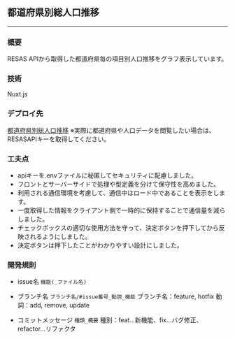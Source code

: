 ## 都道府県別総人口推移
 - - -
    
### 概要
RESAS APIから取得した都道府県毎の項目別人口推移をグラフ表示しています。
  
### 技術
Nuxt.js
  
### デプロイ先
[都道府県別総人口推移](https://yumemi-test-8kywa4uy8-kake-ps-projects.vercel.app/ 'Vercel')
※実際に都道府県や人口データを閲覧したい場合は、RESASAPIキーを取得してください。
  
### 工夫点
- apiキーを.envファイルに秘匿してセキュリティに配慮しました。
- フロントとサーバーサイドで処理や型定義を分けて保守性を高めました。
- 利用される通信環境を考慮して、通信中はロード中であることを表示をします。
- 一度取得した情報をクライアント側で一時的に保持することで通信量を減らしました。
- チェックボックスの適切な使用方法を守って、決定ボタンを押下してから反映されるようにしました。
- 決定ボタンは押下したことがわかりやすい設計にしました。
　　
### 開発規則
- issue名
`機能(_ファイル名)`

- ブランチ名
`ブランチ名/#issue番号_動詞_機能`
ブランチ名：feature, hotfix
動詞：add, remove, update

- コミットメッセージ
`種類_概要`
種別：feat...新機能、fix...バグ修正、refactor...リファクタ
